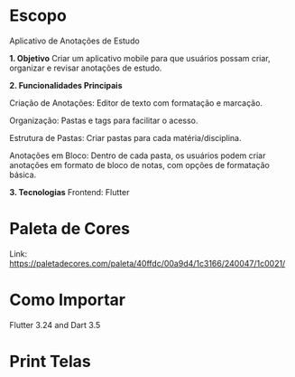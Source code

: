 # Escopo

Aplicativo de Anotações de Estudo

**1. Objetivo**
Criar um aplicativo mobile para que usuários possam criar, organizar e revisar anotações de estudo.

**2. Funcionalidades Principais**

Criação de Anotações: Editor de texto com formatação e marcação.

Organização: Pastas e tags para facilitar o acesso.

Estrutura de Pastas: Criar pastas para cada matéria/disciplina.

Anotações em Bloco: Dentro de cada pasta, os usuários podem criar anotações em formato de bloco de notas, com opções de formatação básica.

**3. Tecnologias**
Frontend: Flutter

# Paleta de Cores

Link: https://paletadecores.com/paleta/40ffdc/00a9d4/1c3166/240047/1c0021/

# Como Importar

Flutter 3.24 and Dart 3.5

# Print Telas


